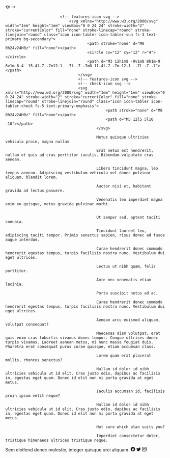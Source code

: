 <!-- academic-icon svg -->
<svg xmlns="http://www.w3.org/2000/svg" width="1em" height="1em" viewBox="0 0 24 24" stroke-width="2" stroke="currentColor" fill="none" stroke-linecap="round" stroke-linejoin="round" class="icon icon-tabler icon-tabler-school">
                                    <path stroke="none" d="M0 0h24v24H0z" fill="none"></path>
                                    <path d="M22 9l-10 -4l-10 4l10 4l10 -4v6"></path>
                                    <path d="M6 10.6v5.4a6 3 0 0 0 12 0v-5.4"></path>
                                </svg>

  <!-- arrow-icon svg -->   
  <svg xmlns="http://www.w3.org/2000/svg" width="1em" height="1em" fill="currentColor" viewBox="0 0 16 16" class="bi bi-arrow-right">
                                        <path fill-rule="evenodd" d="M1 8a.5.5 0 0 1 .5-.5h11.793l-3.147-3.146a.5.5 0 0 1 .708-.708l4 4a.5.5 0 0 1 0 .708l-4 4a.5.5 0 0 1-.708-.708L13.293 8.5H1.5A.5.5 0 0 1 1 8z"></path>
                                    </svg> 
  
  
  
  
  
  
                            <!-- features-icon svg -->
                                <svg xmlns="http://www.w3.org/2000/svg" width="1em" height="1em" viewBox="0 0 24 24" stroke-width="2" stroke="currentColor" fill="none" stroke-linecap="round" stroke-linejoin="round" class="icon icon-tabler icon-tabler-sun fs-3 text-primary bg-secondary">
                                        <path stroke="none" d="M0 0h24v24H0z" fill="none"></path>
                                        <circle cx="12" cy="12" r="4"></circle>
                                        <path d="M3 12h1m8 -9v1m8 8h1m-9 8v1m-6.4 -15.4l.7 .7m12.1 -.7l-.7 .7m0 11.4l.7 .7m-12.1 -.7l-.7 .7"></path>
                                    </svg>
                                    <!-- features-icon svg -->
                                    <!-- check-icon svg -->
                                    <svg xmlns="http://www.w3.org/2000/svg" width="1em" height="1em" viewBox="0 0 24 24" stroke-width="2" stroke="currentColor" fill="none" stroke-linecap="round" stroke-linejoin="round" class="icon icon-tabler icon-tabler-check fs-5 text-primary-emphasis">
                                                <path stroke="none" d="M0 0h24v24H0z" fill="none"></path>
                                                <path d="M5 12l5 5l10 -10"></path>
                                            </svg>

                                            Metus quisque ultricies vehicula proin, magna nullam

                                            Erat netus est hendrerit, nullam et quis ad cras porttitor iaculis. Bibendum vulputate cras aenean.

                                            Libero tincidunt magna, leo tempus aenean. Adipiscing vestibulum vehicula vel donec pulvinar aliquam, blandit lorem.

                                            Auctor nisi et, habitant gravida ad lectus posuere.

                                            Venenatis leo imperdiet magna enim eu quisque, metus gravida pulvinar morbi.


                                            Ut semper sed, aptent taciti conubia.

                                            Tincidunt laoreet leo, adipiscing taciti tempor. Primis senectus sapien, risus donec ad fusce augue interdum.

                                            Curae hendrerit donec commodo hendrerit egestas tempus, turpis facilisis nostra nunc. Vestibulum dui eget ultrices.

                                            Lectus ut nibh quam, felis porttitor.

                                            Ante nec venenatis etiam lacinia.

                                            Porta suscipit netus ad ac.

                                            Curae hendrerit donec commodo hendrerit egestas tempus, turpis facilisis nostra nunc. Vestibulum dui eget ultrices.

                                            Aenean arcu euismod aliquam, volutpat consequat?

                                            Maecenas diam volutpat, erat quis enim cras lobortis vivamus donec tempor. Congue ultrices donec turpis vivamus. Laoreet aenean metus, mi nunc massa feugiat duis. Pharetra erat consequat purus curae quisque, etiam accumsan class.

                                            Lorem quam erat placerat mollis, rhoncus senectus?

                                            Nullam id dolor id nibh ultricies vehicula ut id elit. Cras justo odio, dapibus ac facilisis in, egestas eget quam. Donec id elit non mi porta gravida at eget metus.

                                            Iaculis accumsan id, facilisis proin ipsum velit neque?

                                            Nullam id dolor id nibh ultricies vehicula ut id elit. Cras justo odio, dapibus ac facilisis in, egestas eget quam. Donec id elit non mi porta gravida at eget metus.

                                            Not sure which plan suits you?

                                            Imperdiet consectetur dolor, tristique himenaeos ultrices tristique neque.

Sem eleifend donec molestie, integer quisque orci aliquam.
                                            <svg xmlns="http://www.w3.org/2000/svg" width="1em" height="1em" fill="currentColor" viewBox="0 0 16 16" class="bi bi-facebook">
                            <path d="M16 8.049c0-4.446-3.582-8.05-8-8.05C3.58 0-.002 3.603-.002 8.05c0 4.017 2.926 7.347 6.75 7.951v-5.625h-2.03V8.05H6.75V6.275c0-2.017 1.195-3.131 3.022-3.131.876 0 1.791.157 1.791.157v1.98h-1.009c-.993 0-1.303.621-1.303 1.258v1.51h2.218l-.354 2.326H9.25V16c3.824-.604 6.75-3.934 6.75-7.951z"></path>
                        </svg>
                        <svg xmlns="http://www.w3.org/2000/svg" width="1em" height="1em" fill="currentColor" viewBox="0 0 16 16" class="bi bi-twitter">
                            <path d="M5.026 15c6.038 0 9.341-5.003 9.341-9.334 0-.14 0-.282-.006-.422A6.685 6.685 0 0 0 16 3.542a6.658 6.658 0 0 1-1.889.518 3.301 3.301 0 0 0 1.447-1.817 6.533 6.533 0 0 1-2.087.793A3.286 3.286 0 0 0 7.875 6.03a9.325 9.325 0 0 1-6.767-3.429 3.289 3.289 0 0 0 1.018 4.382A3.323 3.323 0 0 1 .64 6.575v.045a3.288 3.288 0 0 0 2.632 3.218 3.203 3.203 0 0 1-.865.115 3.23 3.23 0 0 1-.614-.057 3.283 3.283 0 0 0 3.067 2.277A6.588 6.588 0 0 1 .78 13.58a6.32 6.32 0 0 1-.78-.045A9.344 9.344 0 0 0 5.026 15z"></path>
                        </svg>
                        <svg xmlns="http://www.w3.org/2000/svg" width="1em" height="1em" fill="currentColor" viewBox="0 0 16 16" class="bi bi-instagram">
                            <path d="M8 0C5.829 0 5.556.01 4.703.048 3.85.088 3.269.222 2.76.42a3.917 3.917 0 0 0-1.417.923A3.927 3.927 0 0 0 .42 2.76C.222 3.268.087 3.85.048 4.7.01 5.555 0 5.827 0 8.001c0 2.172.01 2.444.048 3.297.04.852.174 1.433.372 1.942.205.526.478.972.923 1.417.444.445.89.719 1.416.923.51.198 1.09.333 1.942.372C5.555 15.99 5.827 16 8 16s2.444-.01 3.298-.048c.851-.04 1.434-.174 1.943-.372a3.916 3.916 0 0 0 1.416-.923c.445-.445.718-.891.923-1.417.197-.509.332-1.09.372-1.942C15.99 10.445 16 10.173 16 8s-.01-2.445-.048-3.299c-.04-.851-.175-1.433-.372-1.941a3.926 3.926 0 0 0-.923-1.417A3.911 3.911 0 0 0 13.24.42c-.51-.198-1.092-.333-1.943-.372C10.443.01 10.172 0 7.998 0h.003zm-.717 1.442h.718c2.136 0 2.389.007 3.232.046.78.035 1.204.166 1.486.275.373.145.64.319.92.599.28.28.453.546.598.92.11.281.24.705.275 1.485.039.843.047 1.096.047 3.231s-.008 2.389-.047 3.232c-.035.78-.166 1.203-.275 1.485a2.47 2.47 0 0 1-.599.919c-.28.28-.546.453-.92.598-.28.11-.704.24-1.485.276-.843.038-1.096.047-3.232.047s-2.39-.009-3.233-.047c-.78-.036-1.203-.166-1.485-.276a2.478 2.478 0 0 1-.92-.598 2.48 2.48 0 0 1-.6-.92c-.109-.281-.24-.705-.275-1.485-.038-.843-.046-1.096-.046-3.233 0-2.136.008-2.388.046-3.231.036-.78.166-1.204.276-1.486.145-.373.319-.64.599-.92.28-.28.546-.453.92-.598.282-.11.705-.24 1.485-.276.738-.034 1.024-.044 2.515-.045v.002zm4.988 1.328a.96.96 0 1 0 0 1.92.96.96 0 0 0 0-1.92zm-4.27 1.122a4.109 4.109 0 1 0 0 8.217 4.109 4.109 0 0 0 0-8.217zm0 1.441a2.667 2.667 0 1 1 0 5.334 2.667 2.667 0 0 1 0-5.334z"></path>
                        </svg>